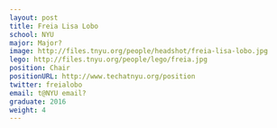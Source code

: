 ```yaml
---
layout: post
title: Freia Lisa Lobo
school: NYU
major: Major?
image: http://files.tnyu.org/people/headshot/freia-lisa-lobo.jpg
lego: http://files.tnyu.org/people/lego/freia.jpg
position: Chair
positionURL: http://www.techatnyu.org/position
twitter: freialobo
email: t@NYU email?
graduate: 2016
weight: 4
---
```


